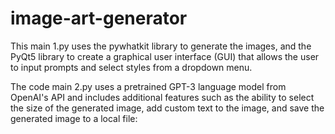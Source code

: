 # image-art-generator
This main 1.py  uses the pywhatkit library to generate the images, and the PyQt5 library to create a graphical user interface (GUI) that allows the user to input prompts and select styles from a dropdown menu.
 
 The code main 2.py uses a pretrained GPT-3 language model from OpenAI's API and includes additional features such as the ability to select the size of the generated image, add custom text to the image, and save the generated image to a local file:
